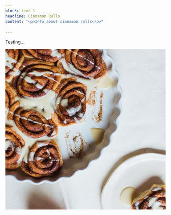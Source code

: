 ```yaml
---
block: text-1
headline: Cinnamon Rolls
content: "<p>Info about cinnamon rolls</p>"

---
```

Testing...

![](/uploads/2020/06/25/cinnamon-rolls.jpg)